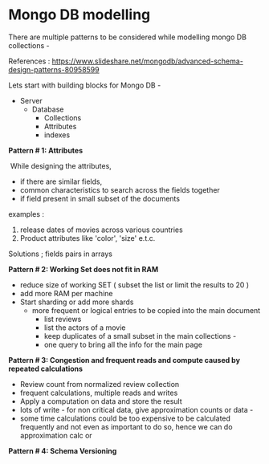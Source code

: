# Mongo DB modelling

There are multiple patterns to be considered while modelling mongo DB collections - 

References : <https://www.slideshare.net/mongodb/advanced-schema-design-patterns-80958599>

Lets start with building blocks for Mongo DB - 

- Server 
  - Database 
    - Collections
    - Attributes
    - indexes



**Pattern # 1: Attributes**

​	While designing the attributes, 

- if there are similar fields, 
- common characteristics to search across the fields together
- if field present in small subset of the documents



examples : 

1. release dates of movies across various countries
2. Product attributes like 'color', 'size' e.t.c.

Solutions ; fields pairs in arrays 



**Pattern # 2: Working Set does not fit in RAM**

- reduce size of working SET  ( subset the list or limit the results to 20 )
- add more RAM per machine
- Start sharding or add more shards
  - more frequent or logical entries to be copied into the main document
    - list reviews 
    - list the actors of a movie
    - keep duplicates of a small subset in the main collections - 
    - one query to bring all the info for the main page



**Pattern # 3: Congestion and frequent reads and compute caused by repeated calculations**

- Review count from normalized review collection 
- frequent calculations, multiple reads and writes
- Apply a computation on data and store the result 
- lots of write - for non critical data, give approximation counts or data - 
- some time calculations could be too expensive to be calculated frequently and not even as important to do so, hence we can do approximation calc or 



**Pattern # 4: Schema Versioning**













